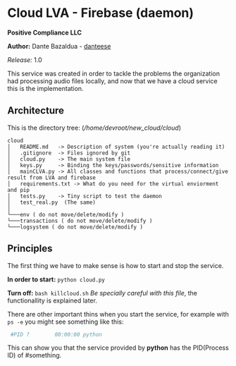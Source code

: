 # Cloud LVA - Firebase (daemon)

**Positive Compliance LLC**

**Author:** Dante Bazaldua - [danteese](https://github.com/danteese)

*Release:* 1.0

This service was created in order to tackle the problems the organization had processing audio files locally, and now that we have a cloud service this is the implementation. 

Architecture
------------

This is the directory tree: (_/home/devroot/new_cloud/cloud_)
```
cloud
│   README.md   -> Description of system (you're actually reading it)
│   .gitignore  -> Files ignored by git 
│   cloud.py    -> The main system file
│   keys.py     -> Binding the keys/passwords/sensitive information
│   mainCLVA.py -> All classes and functions that process/connect/give result from LVA and firebase
│   requirements.txt -> What do you need for the virtual enviorment and pip 
│   tests.py    -> Tiny script to test the daemon
│   test_real.py  (The same)
│
└───env ( do not move/delete/modify )
└───transactions ( do not move/delete/modify )
└───logsystem ( do not move/delete/modify )
```

Principles 
----------

The first thing we have to make sense is how to start and stop the service. 

**In order to start:** `python cloud.py`

**Turn off:** `bash killcloud.sh` _Be specially careful with this file_, the functionallity is explained later.

There are other important thins when you start the service, for example with `ps -e` you might see something like this:

```bash
 #PID ?        00:00:00 python
 ```
This can show you that the service provided by **python** has the PID(Process ID) of #something.
